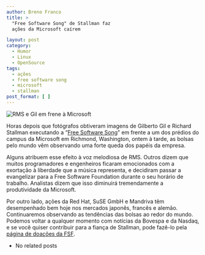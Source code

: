 ```yaml
---
author: Breno Franco
title: >
  "Free Software Song" de Stallman faz
  ações da Microsoft caírem

layout: post
category:
  - Humor
  - Linux
  - OpenSource
tags:
  - ações
  - free software song
  - microsoft
  - stallman
post_format: [ ]
---
```

![RMS e Gil em frene à Microsoft][1]

Horas depois que fotógrafos obtiveram imagens de Gilberto Gil e Richard Stallman executando a “[Free Software Song][2]” em frente a um dos prédios do campus da Microsoft em Richmond, Washington, ontem à tarde, as bolsas pelo mundo vêm observando uma forte queda dos papéis da empresa.

Alguns atribuem esse efeito à voz melodiosa de RMS. Outros dizem que muitos programadores e engenheiros ficaram emocionados com a exortação à liberdade que a música representa, e decidiram passar a evangelizar para a Free Software Foundation durante o seu horário de trabalho. Analistas dizem que isso diminuirá tremendamente a produtividade da Microsoft.

Por outro lado, ações da Red Hat, SuSE GmbH e Mandriva têm desempenhado bem hoje nos mercados japonês, francês e alemão. Continuaremos observando as tendências das bolsas ao redor do mundo. Podemos voltar a qualquer momento com notícias da Bovespa e da Nasdaq, e se você quiser contribuir para a fiança de Stallman, pode fazê-lo pela [página de doações da FSF][3]. 

*   No related posts












 [1]: http://vidageek.net/wp-content/uploads/2008/04/microsoft_stocks_hit_rock_bottom.jpg
 [2]: http://www.gnu.org/music/free-software-song.html
 [3]: https://www.fsf.org/associate/support_freedom/donate/index_html





